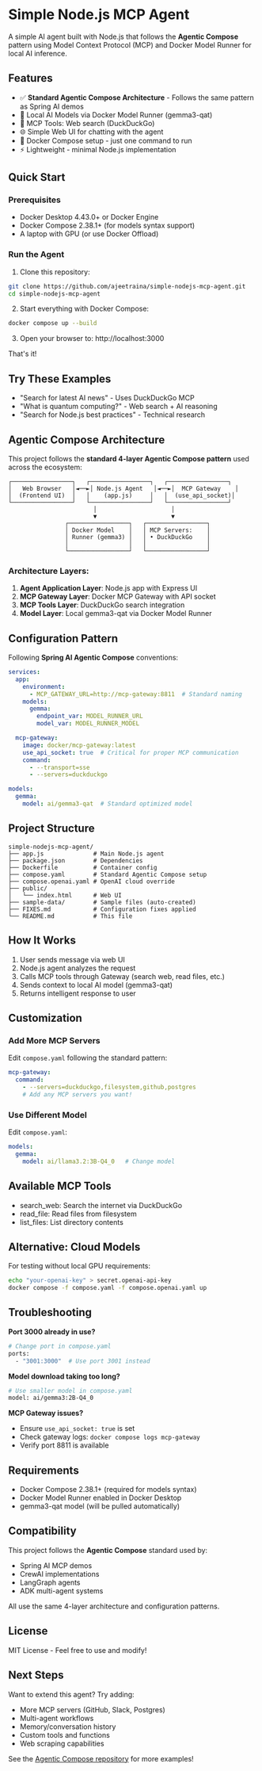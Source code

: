 # Simple Node.js MCP Agent

A simple AI agent built with Node.js that follows the **Agentic Compose** pattern using Model Context Protocol (MCP) and Docker Model Runner for local AI inference.

## Features

- ✅ **Standard Agentic Compose Architecture** - Follows the same pattern as Spring AI demos
- 🧠 Local AI Models via Docker Model Runner (gemma3-qat)
- 🔧 MCP Tools: Web search (DuckDuckGo) 
- 🌐 Simple Web UI for chatting with the agent
- 🐳 Docker Compose setup - just one command to run
- ⚡ Lightweight - minimal Node.js implementation

## Quick Start

### Prerequisites
- Docker Desktop 4.43.0+ or Docker Engine  
- Docker Compose 2.38.1+ (for models syntax support)
- A laptop with GPU (or use Docker Offload)

### Run the Agent

1. Clone this repository:
```bash
git clone https://github.com/ajeetraina/simple-nodejs-mcp-agent.git
cd simple-nodejs-mcp-agent
```

2. Start everything with Docker Compose:
```bash
docker compose up --build
```

3. Open your browser to: http://localhost:3000

That's it!

## Try These Examples

- "Search for latest AI news" - Uses DuckDuckGo MCP
- "What is quantum computing?" - Web search + AI reasoning
- "Search for Node.js best practices" - Technical research

## Agentic Compose Architecture

This project follows the **standard 4-layer Agentic Compose pattern** used across the ecosystem:

```
┌─────────────────┐   ┌─────────────────┐   ┌─────────────────┐
│   Web Browser   │◄──►│ Node.js Agent   │◄──►│  MCP Gateway    │
│  (Frontend UI)  │   │    (app.js)     │   │  (use_api_socket)│
└─────────────────┘   └─────────────────┘   └─────────────────┘
                        │                     │
                        ▼                     ▼
                ┌─────────────────┐   ┌─────────────────┐
                │ Docker Model    │   │ MCP Servers:    │
                │ Runner (gemma3) │   │ • DuckDuckGo    │
                │                 │   │                 │
                └─────────────────┘   └─────────────────┘
```

### Architecture Layers:
1. **Agent Application Layer**: Node.js app with Express UI
2. **MCP Gateway Layer**: Docker MCP Gateway with API socket
3. **MCP Tools Layer**: DuckDuckGo search integration  
4. **Model Layer**: Local gemma3-qat via Docker Model Runner

## Configuration Pattern

Following **Spring AI Agentic Compose** conventions:

```yaml
services:
  app:
    environment:
      - MCP_GATEWAY_URL=http://mcp-gateway:8811  # Standard naming
    models:
      gemma:
        endpoint_var: MODEL_RUNNER_URL
        model_var: MODEL_RUNNER_MODEL

  mcp-gateway:
    image: docker/mcp-gateway:latest
    use_api_socket: true  # Critical for proper MCP communication
    command:
      - --transport=sse
      - --servers=duckduckgo

models:
  gemma:
    model: ai/gemma3-qat  # Standard optimized model
```

## Project Structure

```
simple-nodejs-mcp-agent/
├── app.js              # Main Node.js agent
├── package.json        # Dependencies  
├── Dockerfile          # Container config
├── compose.yaml        # Standard Agentic Compose setup
├── compose.openai.yaml # OpenAI cloud override
├── public/
│   └── index.html      # Web UI
├── sample-data/        # Sample files (auto-created)
├── FIXES.md            # Configuration fixes applied
└── README.md           # This file
```

## How It Works

1. User sends message via web UI
2. Node.js agent analyzes the request  
3. Calls MCP tools through Gateway (search web, read files, etc.)
4. Sends context to local AI model (gemma3-qat)
5. Returns intelligent response to user

## Customization

### Add More MCP Servers
Edit `compose.yaml` following the standard pattern:

```yaml
mcp-gateway:
  command:
    - --servers=duckduckgo,filesystem,github,postgres
    # Add any MCP servers you want!
```

### Use Different Model
Edit `compose.yaml`:

```yaml
models:
  gemma:
    model: ai/llama3.2:3B-Q4_0   # Change model
```

## Available MCP Tools

- search_web: Search the internet via DuckDuckGo
- read_file: Read files from filesystem  
- list_files: List directory contents

## Alternative: Cloud Models

For testing without local GPU requirements:

```bash
echo "your-openai-key" > secret.openai-api-key
docker compose -f compose.yaml -f compose.openai.yaml up
```

## Troubleshooting

**Port 3000 already in use?**
```bash
# Change port in compose.yaml
ports:
  - "3001:3000"  # Use port 3001 instead
```

**Model download taking too long?**
```bash
# Use smaller model in compose.yaml
model: ai/gemma3:2B-Q4_0
```

**MCP Gateway issues?**
- Ensure `use_api_socket: true` is set
- Check gateway logs: `docker compose logs mcp-gateway`
- Verify port 8811 is available

## Requirements

- Docker Compose 2.38.1+ (required for models syntax)
- Docker Model Runner enabled in Docker Desktop
- gemma3-qat model (will be pulled automatically)

## Compatibility

This project follows the **Agentic Compose** standard used by:
- Spring AI MCP demos
- CrewAI implementations  
- LangGraph agents
- ADK multi-agent systems

All use the same 4-layer architecture and configuration patterns.

## License

MIT License - Feel free to use and modify!

## Next Steps

Want to extend this agent? Try adding:
- More MCP servers (GitHub, Slack, Postgres)
- Multi-agent workflows  
- Memory/conversation history
- Custom tools and functions
- Web scraping capabilities

See the [Agentic Compose repository](https://github.com/ajeetraina/compose-for-agents) for more examples!